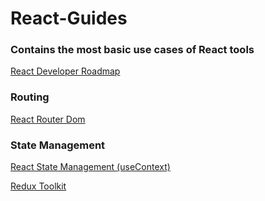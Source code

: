 # React-Guides

### Contains the most basic use cases of React tools


[React Developer Roadmap](https://github.com/haydogdu1990/React-Guides/tree/main/React%20Developer%20Roadmap)


### Routing

[React Router Dom](https://github.com/haydogdu1990/React-Guides/tree/main/React%20Router%20Dom)


### State Management

[React State Management (useContext)](https://github.com/haydogdu1990/React-Guides/tree/main/React%20State%20Management%20(useContext))

[Redux Toolkit](https://github.com/haydogdu1990/React-Guides/tree/main/Redux%20Toolkit)






